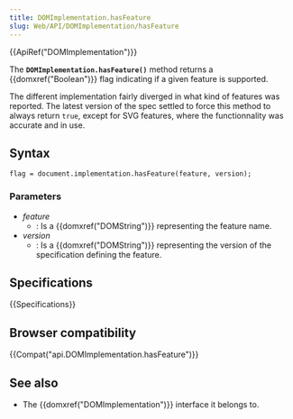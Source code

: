 ```yaml
---
title: DOMImplementation.hasFeature
slug: Web/API/DOMImplementation/hasFeature
---
```

{{ApiRef("DOMImplementation")}}

The **`DOMImplementation.hasFeature()`** method returns a {{domxref("Boolean")}} flag indicating if a given feature is supported.

The different implementation fairly diverged in what kind of features was reported. The latest version of the spec settled to force this method to always return `true`, except for SVG features, where the functionnality was accurate and in use.

## Syntax

```plain
flag = document.implementation.hasFeature(feature, version);
```

### Parameters

- _feature_
  - : Is a {{domxref("DOMString")}} representing the feature name.
- _version_
  - : Is a {{domxref("DOMString")}} representing the version of the specification defining the feature.

## Specifications

{{Specifications}}

## Browser compatibility

{{Compat("api.DOMImplementation.hasFeature")}}

## See also

- The {{domxref("DOMImplementation")}} interface it belongs to.
